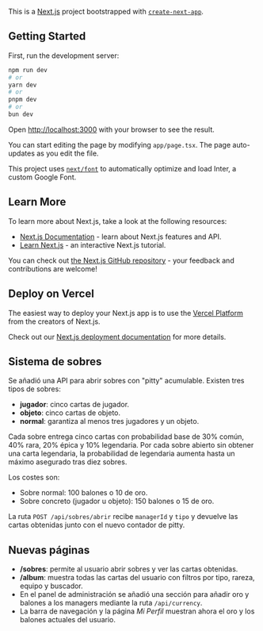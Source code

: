 This is a [Next.js](https://nextjs.org/) project bootstrapped with [`create-next-app`](https://github.com/vercel/next.js/tree/canary/packages/create-next-app).

## Getting Started

First, run the development server:

```bash
npm run dev
# or
yarn dev
# or
pnpm dev
# or
bun dev
```

Open [http://localhost:3000](http://localhost:3000) with your browser to see the result.

You can start editing the page by modifying `app/page.tsx`. The page auto-updates as you edit the file.

This project uses [`next/font`](https://nextjs.org/docs/basic-features/font-optimization) to automatically optimize and load Inter, a custom Google Font.

## Learn More

To learn more about Next.js, take a look at the following resources:

- [Next.js Documentation](https://nextjs.org/docs) - learn about Next.js features and API.
- [Learn Next.js](https://nextjs.org/learn) - an interactive Next.js tutorial.

You can check out [the Next.js GitHub repository](https://github.com/vercel/next.js/) - your feedback and contributions are welcome!

## Deploy on Vercel

The easiest way to deploy your Next.js app is to use the [Vercel Platform](https://vercel.com/new?utm_medium=default-template&filter=next.js&utm_source=create-next-app&utm_campaign=create-next-app-readme) from the creators of Next.js.

Check out our [Next.js deployment documentation](https://nextjs.org/docs/deployment) for more details.

## Sistema de sobres

Se añadió una API para abrir sobres con "pitty" acumulable. Existen tres tipos de sobres:
- **jugador**: cinco cartas de jugador.
- **objeto**: cinco cartas de objeto.
- **normal**: garantiza al menos tres jugadores y un objeto.

Cada sobre entrega cinco cartas con probabilidad base de 30% común, 40% rara, 20% épica y 10% legendaria. Por cada sobre abierto sin obtener una carta legendaria, la probabilidad de legendaria aumenta hasta un máximo asegurado tras diez sobres.

Los costes son:
- Sobre normal: 100 balones o 10 de oro.
- Sobre concreto (jugador u objeto): 150 balones o 15 de oro.

La ruta `POST /api/sobres/abrir` recibe `managerId` y `tipo` y devuelve las cartas obtenidas junto con el nuevo contador de pitty.

## Nuevas páginas

- **/sobres**: permite al usuario abrir sobres y ver las cartas obtenidas.
- **/album**: muestra todas las cartas del usuario con filtros por tipo, rareza, equipo y buscador.
- En el panel de administración se añadió una sección para añadir oro y balones a los managers mediante la ruta `/api/currency`.
- La barra de navegación y la página *Mi Perfil* muestran ahora el oro y los balones actuales del usuario.
